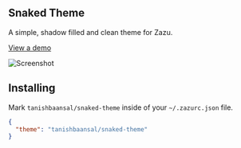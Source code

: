 ## Snaked Theme

A simple, shadow filled and clean theme for Zazu.

[View a demo](https://tinytacoteam.github.io/zazu-theme-playbook/#tanishbaansal/snaked-theme)

![Screenshot](./images/screenshot.png)

## Installing

Mark `tanishbaansal/snaked-theme` inside of your `~/.zazurc.json` file.

~~~ json
{
  "theme": "tanishbaansal/snaked-theme"
}
~~~